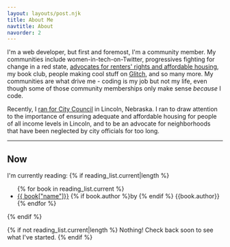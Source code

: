 ```yaml
---
layout: layouts/post.njk
title: About Me
navtitle: About
navorder: 2
---
```


I'm a web developer, but first and foremost, I'm a community member. My communities include women-in-tech-on-Twitter, progressives fighting for change in a red state, [advocates for renters' rights and affordable housing](https://facebook.com/RentersTogetherLNK/), my book club, people making cool stuff on [Glitch](https://www.glitch.com), and so many more. My communities are what drive me - coding is my job but not my life, even though some of those community memberships only make sense _because_ I code.

Recently, I [ran for City Council](http://casseyforcouncil.com) in Lincoln, Nebraska. I ran to draw attention to the importance of ensuring adequate and affordable housing for people of all income levels in Lincoln, and to be an advocate for neighborhoods that have been neglected by city officials for too long.

<hr/>
<h2>Now</h2>
I'm currently reading: 
{% if reading_list.current|length %}
<ul>
{% for book in reading_list.current %}
  <li><u>{{ book["name"]}}</u> {% if book.author %}by {% endif %} {{book.author}}
{% endfor %}
</ul>
{% endif %}

{% if not reading_list.current|length %}
  Nothing! Check back soon to see what I've started.
{% endif %}
